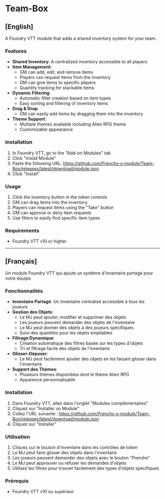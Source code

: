 # Team-Box

## [English]

A Foundry VTT module that adds a shared inventory system for your team.

### Features

- **Shared Inventory**: A centralized inventory accessible to all players
- **Item Management**: 
  - GM can add, edit, and remove items
  - Players can request items from the inventory
  - GM can give items to specific players
  - Quantity tracking for stackable items
- **Dynamic Filtering**: 
  - Automatic filter creation based on item types
  - Easy sorting and filtering of inventory items
- **Drag & Drop**: 
  - GM can easily add items by dragging them into the inventory
- **Theme Support**: 
  - Multiple themes available including Alien RPG theme
  - Customizable appearance

### Installation

1. In Foundry VTT, go to the "Add-on Modules" tab
2. Click "Install Module"
3. Paste the following URL: https://github.com/Frenchy-s-module/Team-Box/releases/latest/download/module.json
4. Click "Install"

### Usage

1. Click the inventory button in the token controls
2. GM can drag items into the inventory
3. Players can request items using the "Take" button
4. GM can approve or deny item requests
5. Use filters to easily find specific item types

### Requirements

- Foundry VTT v10 or higher

---

## [Français]

Un module Foundry VTT qui ajoute un système d'inventaire partagé pour votre équipe.

### Fonctionnalités

- **Inventaire Partagé**: Un inventaire centralisé accessible à tous les joueurs
- **Gestion des Objets**: 
  - Le MJ peut ajouter, modifier et supprimer des objets
  - Les joueurs peuvent demander des objets de l'inventaire
  - Le MJ peut donner des objets à des joueurs spécifiques
  - Suivi des quantités pour les objets empilables
- **Filtrage Dynamique**: 
  - Création automatique des filtres basée sur les types d'objets
  - Tri et filtrage facile des objets de l'inventaire
- **Glisser-Déposer**: 
  - Le MJ peut facilement ajouter des objets en les faisant glisser dans l'inventaire
- **Support des Thèmes**: 
  - Plusieurs thèmes disponibles dont le thème Alien RPG
  - Apparence personnalisable

### Installation

1. Dans Foundry VTT, allez dans l'onglet "Modules complémentaires"
2. Cliquez sur "Installer un Module"
3. Collez l'URL suivante : https://github.com/Frenchy-s-module/Team-Box/releases/latest/download/module.json
4. Cliquez sur "Installer"

### Utilisation

1. Cliquez sur le bouton d'inventaire dans les contrôles de token
2. Le MJ peut faire glisser des objets dans l'inventaire
3. Les joueurs peuvent demander des objets avec le bouton "Prendre"
4. Le MJ peut approuver ou refuser les demandes d'objets
5. Utilisez les filtres pour trouver facilement des types d'objets spécifiques

### Prérequis

- Foundry VTT v10 ou supérieur 